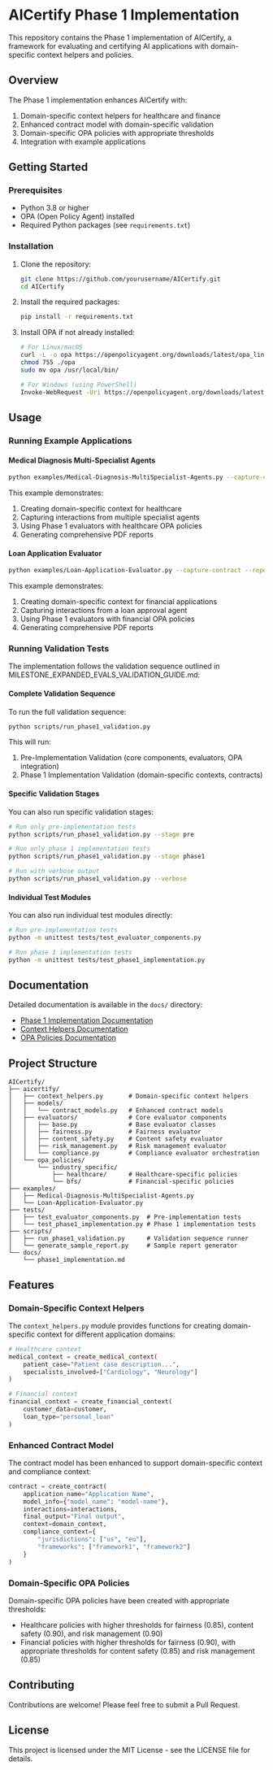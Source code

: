 # AICertify Phase 1 Implementation

This repository contains the Phase 1 implementation of AICertify, a framework for evaluating and certifying AI applications with domain-specific context helpers and policies.

## Overview

The Phase 1 implementation enhances AICertify with:

1. Domain-specific context helpers for healthcare and finance
2. Enhanced contract model with domain-specific validation
3. Domain-specific OPA policies with appropriate thresholds
4. Integration with example applications

## Getting Started

### Prerequisites

- Python 3.8 or higher
- OPA (Open Policy Agent) installed
- Required Python packages (see `requirements.txt`)

### Installation

1. Clone the repository:
   ```bash
   git clone https://github.com/yourusername/AICertify.git
   cd AICertify
   ```

2. Install the required packages:
   ```bash
   pip install -r requirements.txt
   ```

3. Install OPA if not already installed:
   ```bash
   # For Linux/macOS
   curl -L -o opa https://openpolicyagent.org/downloads/latest/opa_linux_amd64
   chmod 755 ./opa
   sudo mv opa /usr/local/bin/
   
   # For Windows (using PowerShell)
   Invoke-WebRequest -Uri https://openpolicyagent.org/downloads/latest/opa_windows_amd64.exe -OutFile opa.exe
   ```

## Usage

### Running Example Applications

#### Medical Diagnosis Multi-Specialist Agents

```bash
python examples/Medical-Diagnosis-MultiSpecialist-Agents.py --capture-contract --report-format pdf
```

This example demonstrates:
1. Creating domain-specific context for healthcare
2. Capturing interactions from multiple specialist agents
3. Using Phase 1 evaluators with healthcare OPA policies
4. Generating comprehensive PDF reports

#### Loan Application Evaluator

```bash
python examples/Loan-Application-Evaluator.py --capture-contract --report-format pdf
```

This example demonstrates:
1. Creating domain-specific context for financial applications
2. Capturing interactions from a loan approval agent
3. Using Phase 1 evaluators with financial OPA policies
4. Generating comprehensive PDF reports

### Running Validation Tests

The implementation follows the validation sequence outlined in MILESTONE_EXPANDED_EVALS_VALIDATION_GUIDE.md:

#### Complete Validation Sequence

To run the full validation sequence:

```bash
python scripts/run_phase1_validation.py
```

This will run:
1. Pre-Implementation Validation (core components, evaluators, OPA integration)
2. Phase 1 Implementation Validation (domain-specific contexts, contracts)

#### Specific Validation Stages

You can also run specific validation stages:

```bash
# Run only pre-implementation tests
python scripts/run_phase1_validation.py --stage pre

# Run only phase 1 implementation tests
python scripts/run_phase1_validation.py --stage phase1

# Run with verbose output
python scripts/run_phase1_validation.py --verbose
```

#### Individual Test Modules

You can also run individual test modules directly:

```bash
# Run pre-implementation tests
python -m unittest tests/test_evaluator_components.py

# Run phase 1 implementation tests
python -m unittest tests/test_phase1_implementation.py
```

## Documentation

Detailed documentation is available in the `docs/` directory:

- [Phase 1 Implementation Documentation](docs/phase1_implementation.md)
- [Context Helpers Documentation](docs/context_helpers.md)
- [OPA Policies Documentation](docs/opa_policies.md)

## Project Structure

```
AICertify/
├── aicertify/
│   ├── context_helpers.py       # Domain-specific context helpers
│   ├── models/
│   │   └── contract_models.py   # Enhanced contract models
│   ├── evaluators/              # Core evaluator components
│   │   ├── base.py              # Base evaluator classes
│   │   ├── fairness.py          # Fairness evaluator
│   │   ├── content_safety.py    # Content safety evaluator
│   │   ├── risk_management.py   # Risk management evaluator
│   │   └── compliance.py        # Compliance evaluator orchestration
│   └── opa_policies/
│       └── industry_specific/
│           ├── healthcare/      # Healthcare-specific policies
│           └── bfs/             # Financial-specific policies
├── examples/
│   ├── Medical-Diagnosis-MultiSpecialist-Agents.py
│   └── Loan-Application-Evaluator.py
├── tests/
│   ├── test_evaluator_components.py  # Pre-implementation tests
│   └── test_phase1_implementation.py # Phase 1 implementation tests
├── scripts/
│   ├── run_phase1_validation.py      # Validation sequence runner
│   └── generate_sample_report.py     # Sample report generator
└── docs/
    └── phase1_implementation.md
```

## Features

### Domain-Specific Context Helpers

The `context_helpers.py` module provides functions for creating domain-specific context for different application domains:

```python
# Healthcare context
medical_context = create_medical_context(
    patient_case="Patient case description...",
    specialists_involved=["Cardiology", "Neurology"]
)

# Financial context
financial_context = create_financial_context(
    customer_data=customer,
    loan_type="personal_loan"
)
```

### Enhanced Contract Model

The contract model has been enhanced to support domain-specific context and compliance context:

```python
contract = create_contract(
    application_name="Application Name",
    model_info={"model_name": "model-name"},
    interactions=interactions,
    final_output="Final output",
    context=domain_context,
    compliance_context={
        "jurisdictions": ["us", "eu"],
        "frameworks": ["framework1", "framework2"]
    }
)
```

### Domain-Specific OPA Policies

Domain-specific OPA policies have been created with appropriate thresholds:

- Healthcare policies with higher thresholds for fairness (0.85), content safety (0.90), and risk management (0.90)
- Financial policies with higher thresholds for fairness (0.90), with appropriate thresholds for content safety (0.85) and risk management (0.85)

## Contributing

Contributions are welcome! Please feel free to submit a Pull Request.

## License

This project is licensed under the MIT License - see the LICENSE file for details. 